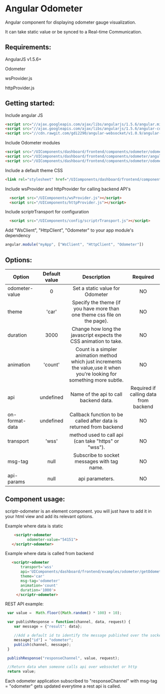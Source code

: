 # Angular Odometer 
 
  Angular component for displaying odometer gauge visualization.
  
  It can take static value or be synced to a Real-time Communication. 

## Requirements:
  
  AngularJS v1.5.6+
  
  Odometer 
  
  wsProvider.js
  
  httpProvider.js
  
## Getting started:

  Include angular JS
  
  ```html
  <script src="//ajax.googleapis.com/ajax/libs/angularjs/1.5.6/angular.min.js"></script>
  <script src="//ajax.googleapis.com/ajax/libs/angularjs/1.5.6/angular-cookies.js"></script>
  <script src="//cdn.rawgit.com/gdi2290/angular-websocket/v1.0.9/angular-websocket.min.js"></script>
  ```
  Include Odometer modules
   
  ```html
  <script src="/UIComponents/dashboard/frontend/components/odometer/odometer.min.js"></script>
  <script src="/UIComponents/dashboard/frontend/components/odometer/angular.odometer.min.js"></script>
  <script src="/UIComponents/dashboard/frontend/components/odometer/odometer.js"></script>
  ```
  
  Include a default theme CSS
  ```html
  <link rel="stylesheet" href="/UIComponents/dashboard/frontend/components/odometer/odometer.car.css">
  ```
  
  Include wsProvider and httpProvider for calling backend API's
  
  ```html
    <script src="/UIComponents/wsProvider.js"></script>
    <script src="/UIComponents/httpProvider.js"></script>
  ```
  
  Include scriptrTransport for configuration
  
  ```html
    <script src="/UIComponents/config/scriptrTransport.js"></script>
  ```
  
  Add "WsClient", "HttpClient", "Odometer" to your app module's dependency
  
  ```javascript
  angular.module("myApp", ["WsClient", "HttpClient", "Odometer"])
  ```
  
## Options:

| Option        | Default value   | Description   | Required   |
| ------------- |:-------------:|:-------------:|:-------------:|
  odometer-value | 0 | Set a static value for Odometer | NO
  theme     | 'car'	 |Specify the theme (if you have more than one theme css file on the page). | NO
  duration     | 3000	 |Change how long the javascript expects the CSS animation to take. | NO
  animation     | 'count'	 | Count is a simpler animation method which just increments the value,use it when you're looking for something more subtle. | NO
  api       | undefined    | 	Name of the api to call backend data.		| Required if calling data from backend	 
  on-format-data | undefined | Callback function to be called after data is returned from backend | NO
  transport |  'wss'     | 	method used to call api (can take "https" or "wss").		 | NO
  msg-tag   | null      | 	Subscribe to socket messages with tag name.		| NO     
  api-params  | null       | 	api parameters.  					| NO
  
  
## Component usage:

scriptr-odometer is an element component. you will just have to add it in your html view and add its relevant options.

Example where data is static

 ```html
     <scriptr-odometer
           odometer-value="54151">        
    </scriptr-odometer>
  ```
  
Example where data is called from backend

 ```html
    <scriptr-odometer
        transport='wss'
        api='UIComponents/dashboard/frontend/examples/odometer/getOdometerVal'
        theme='car'
        msg-tag='odometer'
        animation='count'
        duration='1000'> 
      </scriptr-odometer>
  ```
  
  REST API example:
  
  ```javascript
   var value =  Math.floor((Math.random() * 100) + 10); 

   var publishResponse = function(channel, data, request) {
      var message = {"result": data};

      //Add a default id to identify the message published over the socket
      message["id"] = "odometer";
      publish(channel, message);
   }

   publishResponse("responseChannel", value, request);

   //Return data when someone calls api over websocket or http
   return value;
  ```
  Each odometer application subscribed to "responseChannel" with msg-tag = "odometer" gets updated everytime a rest api is called. 

